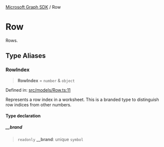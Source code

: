 [Microsoft Graph SDK](README.md) / Row

# Row

Rows.

## Type Aliases

### RowIndex

> **RowIndex** = `number` & `object`

Defined in: [src/models/Row.ts:11](https://github.com/Future-Secure-AI/sharepoint-workbook/blob/main/src/models/Row.ts#L11)

Represents a row index in a worksheet. This is a branded type to distinguish row indices from other numbers.

#### Type declaration

##### \_\_brand

> `readonly` **\_\_brand**: unique `symbol`
